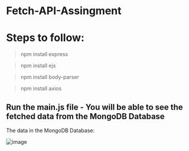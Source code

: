 # Fetch-API-Assingment

# Steps to follow:

> npm install express

> npm install ejs

> npm install body-parser

> npm install axios

## Run the main.js file - You will be able to see the fetched data from the MongoDB Database

The data in the MongoDB Database:

![image](https://user-images.githubusercontent.com/85177138/172763277-2c5d1d62-03b4-40eb-9836-cf1521209c5c.png)
